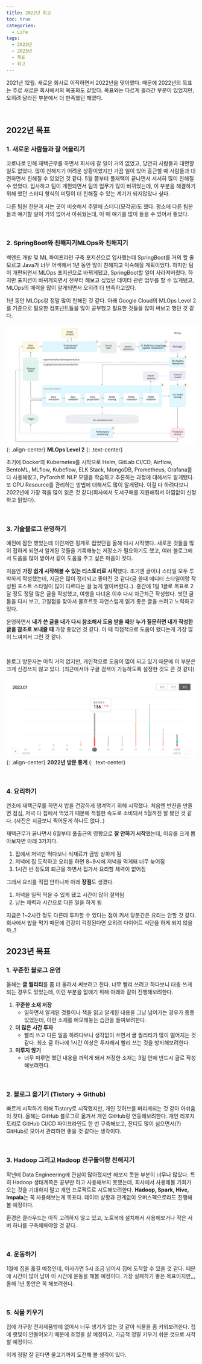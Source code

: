 ```yaml
---
title: 2022년 회고
toc: true
categories:
  - Life
tags:
  - 2022년
  - 2023년
  - 목표
  - 회고
---
```


2021년 12월. 새로운 회사로 이직하면서 2022년을 맞이했다. 때문에 2022년의 목표는 주로 새로운 회사에서의 목표와도 같았다. 목표와는 다르게 흘러간 부분이 있었지만, 오히려 달라진 부분에서 더 만족했던 해였다.

<br>

## **2022년 목표**

### **1. 새로운 사람들과 잘 어울리기**

코로나로 인해 재택근무를 하면서 회사에 갈 일이 거의 없었고, 당연히 사람들과 대면할 일도 없었다. 많이 친해지기 어려운 상황이었지만 가끔 일이 있어 출근할 때 사람들과 대면하면서 친해질 수 있었던 것 같다. 5월 쯤부터 풀재택이 끝나면서 서서히 많이 친해질 수 있었다. 입사하고 팀이 개편되면서 팀의 업무가 많이 바뀌었는데, 이 부분을 해결하기 위해 했던 스터디 형식의 미팅이 더 친해질 수 있는 계기가 되지않았나 싶다. 

다른 팀원 한분과 사는 곳이 비슷해서 주말에 스터디(모각공)도 했다. 평소에 다른 팀분들과 얘기할 일이 거의 없어서 아쉬웠는데, 이 때 얘기를 많이 들을 수 있어서 좋았다. 

<br>

### **2. ~~SpringBoot와 친해지기~~MLOps와 친해지기**

백엔드 개발 및 ML 파이프라인 구축 포지션으로 입사했는데 SpringBoot를 거의 할 줄 모르고 Java가 너무 어색해서 1년 동안 많이 친해지고 익숙해질 계획이었다. 하지만 팀 이 개편되면서 MLOps 포지션으로 바뀌게됐고, SpringBoot할 일이 사라져버렸다. 하지만 포지션이 바뀌게되면서 전부터 해보고 싶었던 데이터 관련 업무를 할 수 있게됐고, MLOps의 매력을 많이 알게되면서 오히려 더 만족하고있다.

1년 동안 MLOps랑 정말 많이 친해진 것 같다. 아래 Google Cloud의 MLOps Level 2를 기준으로 필요한 컴포넌트들을 많이 공부했고 필요한 것들을 많이 써보고 했던 것 같다.

![MLOps Level 2](/assets/images/posts/2023-1-8-2022-retrospect/img-1.png){: .align-center}
**MLOps Level 2**
{: .text-center}

초기에 Docker와 Kubernetes를 시작으로 Helm, GitLab CI/CD, Airflow, BentoML, MLflow, Kubeflow, ELK Stack, MongoDB, Prometheus, Grafana를 다 사용해봤고, PyTorch로 NLP 모델을 학습하고 추론하는 과정에 대해서도 알게됐다. 또 GPU Resource를 관리하는 방법에 대해서도 많이 알게됐다. 이걸 다 하려다보니 2022년에 가장 책을 많이 읽은 것 같다(회사에서 도서구매를 지원해줘서 아낌없이 신청하고 읽었다).

<br>

### **3. 기술블로그 운영하기**

예전에 잠깐 했었는데 이런저런 핑계로 접었던걸 올해 다시 시작했다. 새로운 것들을 많이 접하게 되면서 알게된 것들을 기록해놓는 저장소가 필요하기도 했고, 여러 블로그에서 도움을 많이 받아서 같이 도움을 주고 싶은 마음이 컷다.

처음엔 **가장 쉽게 시작해볼 수 있는 티스토리로 시작**했다. 초기엔 글이나 스타일 모두 투박하게 작성했는데, 지금은 많이 정리되고 좋아진 것 같다(글 쓸때 에디터 스타일이랑 작성된 포스트 스타일이 많이 다르다는 걸 늦게 알아버렸다..). 중간에 1일 1글로 목표로 2달 정도 정말 많은 글을 작성했고, 여행을 다녀온 이후 다시 차근차근 작성했다. 썻던 글들을 다시 보고, 고칠점을 찾아서 물흐르듯 자연스럽게 읽기 좋은 글을 쓰려고 노력하고있다.

운영하면서 **내가 쓴 글을 내가 다시 참조해서 도움 받을 때**랑 **누가 질문하면 내가 작성한 글을 참조로 보내줄 때** 가장 좋았던 것 같다. 이 때 직접적으로 도움이 됐다는게 가장 많이 느껴져서 그런 것 같다.

<br>

블로그 방문자는 아직 거의 없지만, 개인적으로 도움이 많이 되고 있기 때문에 이 부분은 크게 신경쓰지 않고 있다. (최근에서야 구글 검색이 가능하도록 설정한 것도 큰 것 같다)

![](/assets/images/posts/2023-1-8-2022-retrospect/img-2.png){: .align-center}
**2022년 방문 통계**
{: .text-center}

<br>

### **4. 요리하기**

연초에 재택근무를 하면서 밥을 건강하게 챙겨먹기 위해 시작했다. 처음엔 반찬을 만들면 점심, 저녁 다 집에서 먹었기 때문에 적절한 속도로 소비돼서 5월까진 잘 됐던 것 같다. (사진은 지금보니 찍어둔게 하나도 없다..)

재택근무가 끝나면서 6월부터 풀출근의 영향으로 **잘 안하기 시작**했는데, 이유를 크게 뽑아보자면 아래 3가지다.

1. 집에서 저녁만 먹다보니 식재료가 금방 상하게 됨
2. 저녁에 집 도착하고 요리를 하면 8~9시에 저녁을 먹게돼 너무 늦어짐
3. 1시간 반 정도의 퇴근을 하면서 집가서 요리할 체력이 없어짐

그래서 요리를 직접 안하니까 아래 **장점**도 생겼다.

1. 저녁을 일찍 먹을 수 있게 됐고 시간이 많이 절약됨
2. 남는 체력과 시간으로 다른 일을 하게 됨

지금은 1~2시간 정도 다른데 투자할 수 있다는 점이 커서 당분간은 요리는 안할 것 같다. 회사에서 밥을 먹기 때문에 건강이 걱정된다면 오히려 다이어트 식단을 하게 되지 않을까..?
 
<br>

## **2023년 목표**

### **1. 꾸준한 블로그 운영**

올해는 **글 퀄리티**를 좀 더 올려서 써보려고 한다. 너무 빨리 쓰려고 하다보니 대충 쓰게되는 경우도 있었는데, 이런 부분을 없애기 위해 아래와 같이 진행해보려한다.

1. **꾸준한 소재 저장**
	* 일하면서 알게된 것들이나 책을 읽고 알게된 내용을 그냥 넘어가는 경우가 종종 있었는데, 이런 소재를 메모해놓는 습관을 들여보려한다.
2. **더 많은 시간 투자**
	* 빨리 쓰고 다른 일을 하려다보니 생각없이 쓰면서 글 퀄리티가 많이 떨어지는 것 같다. 최소 글 하나에 1시간 이상은 투자해서 빨리 쓰는 것을 방지해보려한다.
3. **미루지 않기**
	* 너무 미루면 했던 내용을 까먹게 돼서 저장한 소재는 3일 안에 반드시 글로 작성해보려한다.

<br>

### **2. 블로그 옮기기 (Tistory -> Github)**

빠르게 시작하기 위해 Tistory로 시작했지만, 개인 깃허브를 버리게되는 것 같아 아쉬움이 컷다. 올해는 GitHub 블로그로 옮겨서 개인 GitHub랑 연동해보려한다. 개인 리포지토리로 GitHub CI/CD 파이프라인도 한 번 구축해보고, 잔디도 많이 심으면서(?) GitHub로 모아서 관리하면 좋을 것 같다는 생각이다.

<br>

### **3. Hadoop 그리고 Hadoop 친구들이랑 친해지기**

작년에 Data Engineering에 관심이 많아졌지만 해보지 못한 부분이 너무나 많았다. 특히 Hadoop 생태계쪽은 공부만 하고 사용해보지 못했는데, 회사에서 사용해볼 기회가 오는 것을 기대하지 말고 개인 프로젝트로 시도해보려한다. **Hadoop, Spark, Hive, Impala**는 꼭 사용해보는게 목표다. 데이터 상황과 관계없이 오버스펙으로라도 진행해 볼 예정이다.

환경은 클라우드는 아직 고려하지 않고 있고, 노트북에 설치해서 사용해보거나 작은 서버 하나를 구축해봐야할 것 같다.

<br>

### **4. 운동하기**

1월에 집을 옮길 예정인데, 이사가면 5시 조금 넘어서 집에 도착할 수 있을 것 같다. 때문에 시간이 많이 남아 이 시간에 운동을 해볼 예정이다. 가장 실패하기 좋은 목표이지만,,, 올해 1년 동안은 꼭 해보려한다. 

<br>

### **5. 식물 키우기**

집에 가구랑 전자제품밖에 없어서 너무 생기가 없는 것 같아 식물을 좀 키워보려한다. 집에 햇빛이 안들어오기 때문에 조명을 살 예정이고, 가급적 정말 키우기 쉬운 것으로 시작할 예정이다.

이게 정말 잘 된다면 물고기까지 도전해 볼 생각이 있다.
